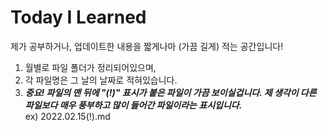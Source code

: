 # Today I Learned
제가 공부하거나, 업데이트한 내용을 짧게나마 (가끔 길게) 적는 공간입니다! 
1. 월별로 파일 폴더가 정리되어있으며,
2. 각 파일명은 그 날의 날짜로 적혀있습니다.
3. __*중요! 파일의 맨 뒤에 "(!)" 표시가 붙은 파일이 가끔 보이실겁니다. 제 생각이 다른 파일보다 매우 풍부하고 많이 들어간 파일이라는 표시입니다.*__    
ex) 2022.02.15(!).md
